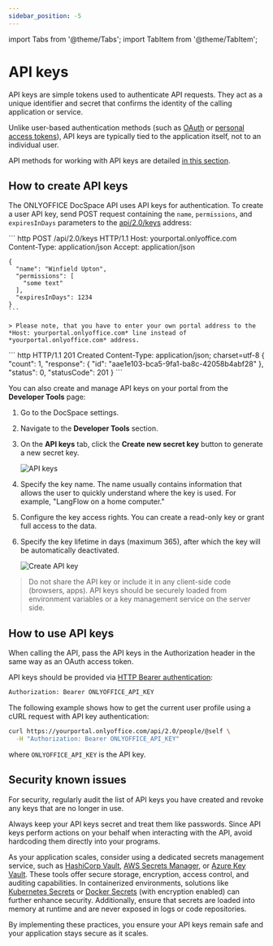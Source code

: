 ```yaml
---
sidebar_position: -5
---
```


import Tabs from '@theme/Tabs';
import TabItem from '@theme/TabItem';

# API keys

API keys are simple tokens used to authenticate API requests. They act as a unique identifier and secret that confirms the identity of the calling application or service.

Unlike user-based authentication methods (such as [OAuth](oauth2/oauth2.md) or [personal access tokens](personal-access-tokens.md)), API keys are typically tied to the application itself, not to an individual user.

API methods for working with API keys are detailed [in this section](../../../../docspace/api-backend/usage-api/create-api-key.api.mdx).

## How to create API keys

The ONLYOFFICE DocSpace API uses API keys for authentication. To create a user API key, send POST request containing the `name`, `permissions`, and `expiresInDays` parameters to the [api/2.0/keys](../../../../docspace/api-backend/usage-api/create-api-key.api.mdx) address:

<Tabs>
  <TabItem value="request" label="Request">
    ``` http
    POST /api/2.0/keys HTTP/1.1
    Host: yourportal.onlyoffice.com
    Content-Type: application/json
    Accept: application/json

    {
      "name": "Winfield Upton",
      "permissions": [
        "some text"
      ],
      "expiresInDays": 1234
    }
    ```

    > Please note, that you have to enter your own portal address to the *Host: yourportal.onlyoffice.com* line instead of *yourportal.onlyoffice.com* address.
  </TabItem>
  <TabItem value="response" label="Response">
    ``` http
    HTTP/1.1 201 Created
    Content-Type: application/json; charset=utf-8
    {
        "count": 1,
        "response": {
            "id": "aae1e103-bca5-9fa1-ba8c-42058b4abf28"
        },
        "status": 0,
        "statusCode": 201
    }
    ```
  </TabItem>
</Tabs>

You can also create and manage API keys on your portal from the **Developer Tools** page:

1. Go to the DocSpace settings.
2. Navigate to the **Developer Tools** section.
3. On the **API keys** tab, click the **Create new secret key** button to generate a new secret key.
    
    ![API keys](/assets/images/docspace/api-keys.png)

5. Specify the key name. The name usually contains information that allows the user to quickly understand where the key is used. For example, "LangFlow on a home computer."
6. Configure the key access rights. You can create a read-only key or grant full access to the data.
7. Specify the key lifetime in days (maximum 365), after which the key will be automatically deactivated.

    ![Create API key](/assets/images/docspace/create-api-key.png)

> Do not share the API key or include it in any client-side code (browsers, apps). API keys should be securely loaded from environment variables or a key management service on the server side.

## How to use API keys

When calling the API, pass the API keys in the Authorization header in the same way as an OAuth access token.

API keys should be provided via [HTTP Bearer authentication](https://swagger.io/docs/specification/v3_0/authentication/bearer-authentication/):

```sh
Authorization: Bearer ONLYOFFICE_API_KEY
```

The following example shows how to get the current user profile using a cURL request with API key authentication:

```sh
curl https://yourportal.onlyoffice.com/api/2.0/people/@self \
  -H "Authorization: Bearer ONLYOFFICE_API_KEY" 
```

where `ONLYOFFICE_API_KEY` is the API key.

## Security known issues

For security, regularly audit the list of API keys you have created and revoke any keys that are no longer in use.

Always keep your API keys secret and treat them like passwords. Since API keys perform actions on your behalf when interacting with the API, avoid hardcoding them directly into your programs.

As your application scales, consider using a dedicated secrets management service, such as [HashiCorp Vault](https://www.vaultproject.io/), [AWS Secrets Manager](https://aws.amazon.com/ru/secrets-manager/), or [Azure Key Vault](https://azure.microsoft.com/en-us/products/key-vault). These tools offer secure storage, encryption, access control, and auditing capabilities. In containerized environments, solutions like [Kubernetes Secrets](https://kubernetes.io/docs/concepts/configuration/secret/) or [Docker Secrets](https://docs.docker.com/engine/swarm/secrets/) (with encryption enabled) can further enhance security. Additionally, ensure that secrets are loaded into memory at runtime and are never exposed in logs or code repositories.

By implementing these practices, you ensure your API keys remain safe and your application stays secure as it scales.
